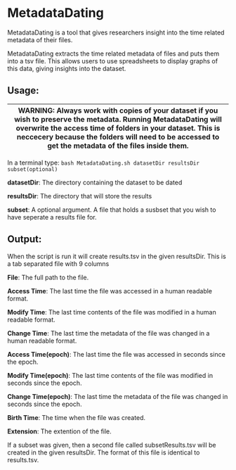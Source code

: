 # MetadataDating

MetadataDating is a tool that gives researchers insight into the time related metadata of their files. 

MetadataDating extracts the time related metadata of files and puts them into a tsv file. This allows users to use spreadsheets to display graphs of this data, giving insights into the dataset.

## Usage:

| WARNING: Always work with copies of your dataset if you wish to preserve the metadata. Running MetadataDating will overwrite the access time of folders in your dataset. This is neccecery because the folders will need to be accessed to get the metadata of the files inside them. |
| --- |

In a terminal type: `bash MetadataDating.sh datasetDir resultsDir subset(optional)`

**datasetDir**: The directory containing the dataset to be dated 

**resultsDir**: The directory that will store the results

**subset**: A optional argument. A file that holds a susbset that you wish to have seperate a results file for.  

## Output:

When the script is run it will create results.tsv in the given resultsDir. 
This is a tab separated file with 9 columns

**File**: The full path to the file.

**Access Time**: The last time the file was accessed in a human readable format.

**Modify Time**: The last time contents of the file was modified in a human readable format.

**Change Time**: The last time the metadata of the file was changed in a human readable format.

**Access Time(epoch)**: The last time the file was accessed in seconds since the epoch.

**Modify Time(epoch)**: The last time contents of the file was modified in seconds since the epoch.

**Change Time(epoch)**: The last time the metadata of the file was changed in seconds since the epoch.

**Birth Time**: The time when the file was created.

**Extension**: The extention of the file.

If a subset was given, then a second file called subsetResults.tsv will be created in the given resultsDir. The format of this file is identical to results.tsv.
